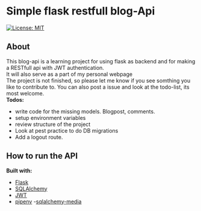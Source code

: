 # Simple flask restfull blog-Api

[![License: MIT](https://img.shields.io/badge/License-MIT-yellow.svg)](https://opensource.org/licenses/MIT)

## About
This blog-api is a learning project for using flask as backend and for making a RESTfull api with JWT authentication.<br>
It will also serve as a part of my personal webpage<br>
The project is not finished, so please let me know if you see somthing you like to contribute to. You can also post a issue and look at the todo-list, its most welcome. <br>
__Todos:__<br>
 - write code for the missing models. Blogpost, comments.
 - setup environment variables
 - review structure of the project
 - Look at pest practice to do DB migrations
 - Add a logout route.

## How to run the API

__Built with:__

- [Flask](https://github.com/pallets/flask)
- [SQLAlchemy](https://github.com/pallets/flask-sqlalchemy)
- [JWT](https://github.com/jpadilla/pyjwt)
- [pipenv](https://pipenv.readthedocs.io/en/latest/)
-[sqlalchemy-media](https://pypi.org/project/sqlalchemy-media/)
